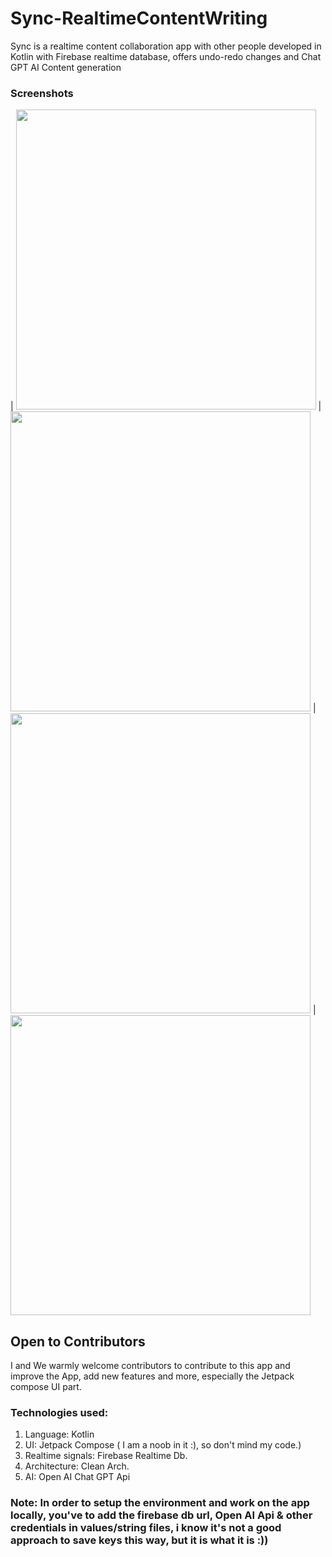 # Sync-RealtimeContentWriting
Sync is a realtime content collaboration app with other people developed in Kotlin with Firebase realtime database, offers undo-redo changes and Chat GPT AI Content generation

### Screenshots

|   <img src="https://github.com/bhaskarblur/Sync-RealtimeContentWriting/assets/85757758/a1f32e34-c2c9-4cc8-911b-6c5f6c069146" height="480">   |  <img src="https://github.com/bhaskarblur/Sync-RealtimeContentWriting/assets/85757758/9c609f99-481f-491d-b199-44aa2808b314" height="480">   |  <img src="https://github.com/bhaskarblur/Sync-RealtimeContentWriting/assets/85757758/fa5559cd-6e98-47c7-b4c8-1ee8e012f1f5" height="480">  |   <img src="https://github.com/bhaskarblur/Sync-RealtimeContentWriting/assets/85757758/cf6f9c59-6afe-4151-b2d0-febe25698e57" height="480">


## Open to Contributors
I and We warmly welcome contributors to contribute to this app and improve the App, add new features and more, especially the Jetpack compose UI part. 

### Technologies used:
1. Language: Kotlin
2. UI: Jetpack Compose ( I am a noob in it :), so don't mind my code.)
3. Realtime signals: Firebase Realtime Db.
4. Architecture: Clean Arch.
5. AI: Open AI Chat GPT Api

### Note: In order to setup the environment and work on the app locally, you've to add the firebase db url, Open AI Api & other credentials in values/string files, i know it's not a good approach to save keys this way, but it is what it is :))
